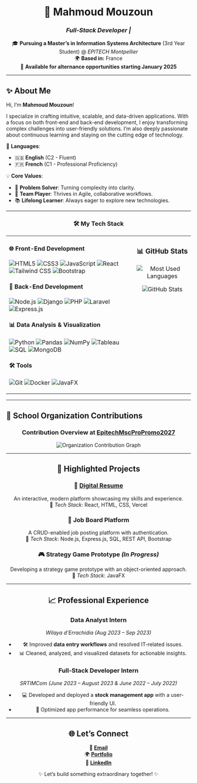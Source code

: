 <div align="center">

# 🚀 **Mahmoud Mouzoun**  
### *Full-Stack Developer |*

🎓 **Pursuing a Master’s in Information Systems Architecture** (3rd Year Student) @ *EPITECH Montpellier*  
🌍 **Based in:** France  
💼 **Available for alternance opportunities starting January 2025**  

</div>

---


## ✨ **About Me**

Hi, I’m **Mahmoud Mouzoun**!  

I specialize in crafting intuitive, scalable, and data-driven applications. With a focus on both front-end and back-end development, I enjoy transforming complex challenges into user-friendly solutions. I’m also deeply passionate about continuous learning and staying on the cutting edge of technology.

🎯 **Languages**:  
- 🇬🇧 **English** (C2 - Fluent)  
- 🇫🇷 **French** (C1 - Professional Proficiency)

💡 **Core Values**:  
- 🧠 **Problem Solver**: Turning complexity into clarity.  
- 🤝 **Team Player**: Thrives in Agile, collaborative workflows.  
- 📚 **Lifelong Learner**: Always eager to explore new technologies.

---

<div align="center">

### 🛠 **My Tech Stack**

<table>
<tr>
<td valign="top">

#### 🌐 **Front-End Development**
![HTML5](https://img.shields.io/badge/-HTML5-E34F26?logo=html5&logoColor=white)
![CSS3](https://img.shields.io/badge/-CSS3-1572B6?logo=css3&logoColor=white)
![JavaScript](https://img.shields.io/badge/-JavaScript-F7DF1E?logo=javascript&logoColor=black)
![React](https://img.shields.io/badge/-React-61DAFB?logo=react&logoColor=black)
![Tailwind CSS](https://img.shields.io/badge/-Tailwind%20CSS-38B2AC?logo=tailwind-css&logoColor=white)
![Bootstrap](https://img.shields.io/badge/-Bootstrap-7952B3?logo=bootstrap&logoColor=white)

#### 🔧 **Back-End Development**
![Node.js](https://img.shields.io/badge/-Node.js-339933?logo=node.js&logoColor=white)
![Django](https://img.shields.io/badge/-Django-092E20?logo=django&logoColor=white)
![PHP](https://img.shields.io/badge/-PHP-777BB4?logo=php&logoColor=white)
![Laravel](https://img.shields.io/badge/-Laravel-FF2D20?logo=laravel&logoColor=white)
![Express.js](https://img.shields.io/badge/-Express.js-000000?logo=express&logoColor=white)

#### 📊 **Data Analysis & Visualization**
![Python](https://img.shields.io/badge/-Python-3776AB?logo=python&logoColor=white)
![Pandas](https://img.shields.io/badge/-Pandas-150458?logo=pandas&logoColor=white)
![NumPy](https://img.shields.io/badge/-NumPy-013243?logo=numpy&logoColor=white)
![Tableau](https://img.shields.io/badge/-Tableau-E97627?logo=tableau&logoColor=white)
![SQL](https://img.shields.io/badge/-SQL-4479A1?logo=postgresql&logoColor=white)
![MongoDB](https://img.shields.io/badge/-MongoDB-47A248?logo=mongodb&logoColor=white)

#### 🛠 **Tools**
![Git](https://img.shields.io/badge/-Git-F05032?logo=git&logoColor=white)
![Docker](https://img.shields.io/badge/-Docker-2496ED?logo=docker&logoColor=white)
![JavaFX](https://img.shields.io/badge/-JavaFX-007396?logo=java&logoColor=white)

</td>
<td valign="top" align="center">

### 📊 **GitHub Stats**

![Most Used Languages](https://github-readme-stats.vercel.app/api/top-langs/?username=Mahmoud-Mh&layout=compact&theme=react&hide_border=true)

![GitHub Stats](https://github-readme-stats.vercel.app/api?username=Mahmoud-Mh&show_icons=true&theme=react&hide_border=true)

</td>
</tr>
</table>

</div>

---

## 🏫 **School Organization Contributions**

<div align="center">

### Contribution Overview at [EpitechMscProPromo2027](https://github.com/EpitechMscProPromo2027)

![Organization Contribution Graph](https://github-readme-activity-graph.vercel.app/graph?username=Mahmoud-Mh&theme=react-dark&bg_color=1F1F1F&hide_border=true&area=true&custom_title=Contributions%20in%20EpitechMscProPromo2027)

---


## 📂 **Highlighted Projects**

### 🎨 [**Digital Resume**](https://mahmoud-mouzoun-portfolio.vercel.app/)  
An interactive, modern platform showcasing my skills and experience.  
🔧 *Tech Stack*: React, HTML, CSS, Vercel  

### 💼 **Job Board Platform**  
A CRUD-enabled job posting platform with authentication.  
🔧 *Tech Stack*: Node.js, Express.js, SQL, REST API, Bootstrap  

### 🎮 **Strategy Game Prototype** *(In Progress)*  
Developing a strategy game prototype with an object-oriented approach.  
🔧 *Tech Stack*: JavaFX  

---

## 📈 **Professional Experience**

### **Data Analyst Intern**  
*Wilaya d’Errachidia* *(Aug 2023 – Sep 2023)*  
- 🛠 Improved **data entry workflows** and resolved IT-related issues.  
- 📊 Cleaned, analyzed, and visualized datasets for actionable insights.  

### **Full-Stack Developer Intern**  
*SRTIMCom* *(June 2023 – August 2023 & June 2022 – July 2022)*  
- 💻 Developed and deployed a **stock management app** with a user-friendly UI.  
- 🔧 Optimized app performance for seamless operations.  

---

<div align="center">

## 🌐 **Let’s Connect**

📧 [**Email**](mailto:mahmoud.mouzoun@epitech.eu)  
🌍 [**Portfolio**](https://mahmoud-mouzoun-portfolio.vercel.app/)  
💼 [**LinkedIn**](https://www.linkedin.com/in/mahmoud-mouzoun-2177481b7/)  

✨ Let’s build something extraordinary together! ✨

</div>




